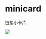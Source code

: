 # minicard

链接小卡片

![](https://shields.io/badge/非开源-lu?label=链接小卡片&labelColor=EEEEEE&color=409eff&logo=GitHub&logoColor=333333)
